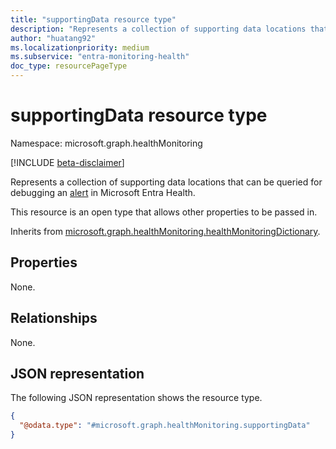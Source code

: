 ```yaml
---
title: "supportingData resource type"
description: "Represents a collection of supporting data locations that can be queried for debugging an alert in Microsoft Entra Health."
author: "huatang92"
ms.localizationpriority: medium
ms.subservice: "entra-monitoring-health"
doc_type: resourcePageType
---
```


# supportingData resource type

Namespace: microsoft.graph.healthMonitoring

[!INCLUDE [beta-disclaimer](../../includes/beta-disclaimer.md)]

Represents a collection of supporting data locations that can be queried for debugging an [alert](../resources/healthmonitoring-alert.md) in Microsoft Entra Health.

This resource is an open type that allows other properties to be passed in.


Inherits from [microsoft.graph.healthMonitoring.healthMonitoringDictionary](../resources/healthmonitoring-healthmonitoringdictionary.md).

## Properties

None.

## Relationships
None.

## JSON representation
The following JSON representation shows the resource type.
<!-- {
  "blockType": "resource",
  "@odata.type": "microsoft.graph.healthMonitoring.supportingData",
    "openType": true
}
-->
``` json
{
  "@odata.type": "#microsoft.graph.healthMonitoring.supportingData"
}
```

